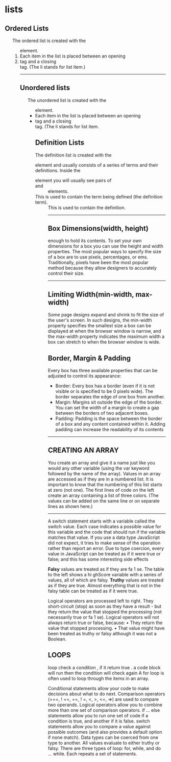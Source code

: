 # lists
## Ordered Lists
<ol>
The ordered list is created with 
the <ol> element.
<li>
Each item in the list is placed 
between an opening <li> tag 
and a closing </li> tag. (The li
stands for list item.)

----
## Unordered lists
<ul>
The unordered list is created 
with the <ul> element.
<li>
Each item in the list is placed 
between an opening <li> tag 
and a closing </li> tag. (The li
stands for list item.

## Definition Lists
<dl>
The definition list is created with 
the <dl> element and usually 
consists of a series of terms and 
their definitions.
Inside the <dl> element you will 
usually see pairs of <dt> and 
<dd> elements.
<dt>
This is used to contain the term 
being defined (the definition 
term).
<dd>
This is used to contain the 
definition.

----
##  Box Dimensions(width, height)
enough to hold its contents. To 
set your own dimensions for a 
box you can use the height and 
width properties.
The most popular ways to 
specify the size of a box are 
to use pixels, percentages, or 
ems. Traditionally, pixels have 
been the most popular method 
because they allow designers to 
accurately control their size.

---
## Limiting Width(min-width, max-width)
Some page designs expand and 
shrink to fit the size of the user's 
screen. In such designs, the 
min-width property specifies 
the smallest size a box can be 
displayed at when the browser 
window is narrow, and the 
max-width property indicates 
the maximum width a box can 
stretch to when the browser 
window is wide.

## Border, Margin & Padding
Every box has three available properties that 
can be adjusted to control its appearance:
- Border:
Every box has a border (even if 
it is not visible or is specified to 
be 0 pixels wide). The border 
separates the edge of one box 
from another.
- Margin:
Margins sit outside the edge 
of the border. You can set the 
width of a margin to create a 
gap between the borders of two 
adjacent boxes.
- Padding:
Padding is the space between 
the border of a box and any 
content contained within it. 
Adding padding can increase the 
readability of its contents

---
## CREATING AN ARRAY
You create an array and give it
a name just like you would any
other variable (using the var
keyword followed by the name of
the array).
Values in an array are accessed as if they are in
a numbered list. It is important to know that the
numbering of this list starts at zero (not one). 
The first lines of code on the left
create an array containing a list
of three colors. (The values can
be added on the same line or on
separate lines as shown here.) 

--------
A switch statement starts with a
variable called the switch value.
Each case indicates a possible
value for this variable and the
code that should run if the
variable matches that value. 
If you use a data type JavaScript did not expect,
it tries to make sense of the operation rather
than report an error. 
Due to type coercion, every value in JavaScript
can be treated as if it were true or false; and
this has some interesting side effects

**Falsy** values are treated as if they
are fa 1 se. The table to the left
shows a hi ghScore variable with
a series of values, all of which
are falsy. 
**Truthy** values are treated as if
they are true. Almost everything
that is not in the falsy table can
be treated as if it were true.

Logical operators are processed left to right.
They short-circuit (stop) as soon as they have a
result - but they return the value that stopped
the processing (not necessarily true or fa 1 se). 
Logical operators will not always
return true or false, because:
• They return the value that
stopped processing.
• That value might have been
treated as truthy or falsy
although it was not a Boolean. 

## LOOPS
loop check  a condition , if it return true . a code block will run then the condition will check again
A for loop is often used to loop through the items in an array. 
  
Conditional statements allow your code to make
decisions about what to do next.
Comparison operators (===, ! ==, ==, ! =, <, >, <=, =>)
are used to compare two operands.
Logical operators allow you to combine more than one
set of comparison operators.
if ... else statements allow you to run one set of code
if a condition is true, and another if it is false.
switch statements allow you to compare a value
against possible outcomes (and also provides a default
option if none match).
Data types can be coerced from one type to another.
All values evaluate to either truthy or falsy.
There are three types of loop: for, while, and
do ... while. Each repeats a set of statements.   
